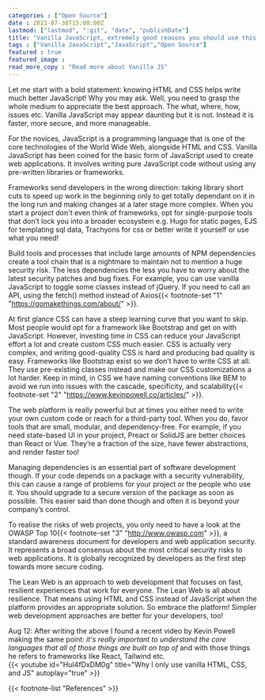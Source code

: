 ```yaml
---
categories : ["Open Source"]
date : 2023-07-30T15:00:00Z
lastmod: ["lastmod", ":git", "date", "publishDate"]
title: "Vanilla JavaScript, extremely good reasons you should use this to create a lean web!"
tags : ["Vanilla JavaScript","JavaScript","Open Source"]
featured : true
featured_image :
read_more_copy : "Read more about Vanilla JS"
---
```


Let me start with a bold statement: knowing HTML and CSS helps write much better JavaScript! Why you may ask.  Well, you need to grasp the whole medium to appreciate the best approach. The what, where, how, issues etc. Vanilla JavaScript may appear daunting but it is not. Instead it is faster, more secure, and more manageable. 

For the novices, JavaScript is a programming language that is one of the core technologies of the World Wide Web, alongside HTML and CSS. Vanilla JavaScript has been coined for the basic form of JavaScript used to create web applications. It involves writing pure JavaScript code without using any pre-written libraries or frameworks. 

Frameworks send developers in the wrong direction: taking library short cuts to speed up work in the beginning only to get totally dependant on it in the long run and making changes at a later stage more complex. When you start a project don't even think of frameworks, opt for single-purpose tools that don’t lock you into a broader ecosystem e.g. Hugo for static pages, EJS for templating sql data, Trachyons for css or better write it yourself or use what you need!

Build tools and processes that include large amounts of NPM dependencies create a tool chain that is a nightmare to maintain not to mention a huge security risk. The less dependencies the less you have to worry about the latest security patches and bug fixes. For example, you can use vanilla JavaScript to toggle some classes instead of jQuery. If you need to call an API, using the fetch() method instead of Axios{{< footnote-set "1" "https://gomakethings.com/about/" >}}. 

At first glance CSS can have a steep learning curve that you want to skip. Most people would opt for a framework like Bootstrap and get on with JavaScript. However, investing time in CSS can reduce your JavaScript effort a lot and create custom CSS much easier. CSS is actually very complex, and writing good-quality CSS is hard and producing bad quality is easy. Frameworks like Bootstrap exist so we don’t have to write CSS at all. They use pre-existing classes instead and make our CSS customizations a lot harder. Keep in mind, in CSS we have naming conventions like BEM to avoid we run into issues with the cascade, specificity, and scalability{{< footnote-set "2" "https://www.kevinpowell.co/articles/" >}}. 

The web platform is really powerful but at times you either need to write your own custom code or reach for a third-party tool. When you do, favor tools that are small, modular, and dependency-free. For example, if you need state-based UI in your project, Preact or SolidJS are better choices than React or Vue. They’re a fraction of the size, have fewer abstractions, and render faster too!

Managing dependencies is an essential part of software development though. If your code depends on a package with a security vulnerability, this can cause a range of problems for your project or the people who use it. You should upgrade to a secure version of the package as soon as possible. This easier said than done though and often it is beyond your company’s control.

To realise the risks of web projects, you only need to have a look at the OWASP Top 10{{< footnote-set "3" "http://www.owasp.com" >}}, a standard awareness document for developers and web application security. It represents a broad consensus about the most critical security risks to web applications. It is globally recognized by developers as the first step towards more secure coding. 

The Lean Web is an approach to web development that focuses on fast, resilient experiences that work for everyone.  The Lean Web is all about resilience. That means using HTML and CSS instead of JavaScript when the platform provides an appropriate solution. So embrace the platform! Simpler web development approaches are better for your developers, too!

Aug 12: After writing the above I found a recent video by Kevin Powell making the same point: *it's really important to understand the core languages that all of those things are built on top of* and with those things he refers to frameworks like React, Tailwind etc.  
{{< youtube id="HuI4fDxDM0g" title="Why I only use vanilla HTML, CSS, and JS" autoplay="true" >}}

{{< footnote-list "References" >}}
